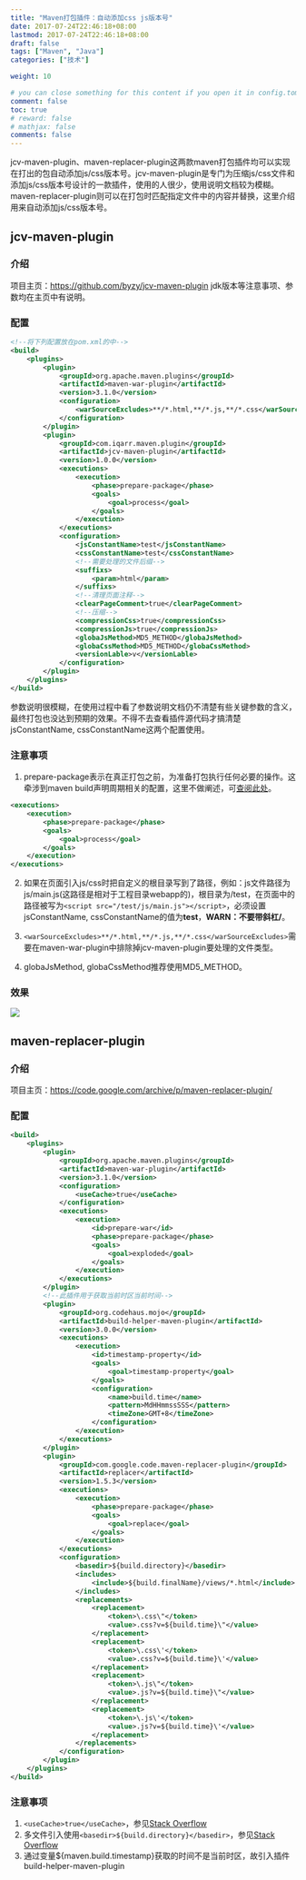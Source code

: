 ```yaml
---
title: "Maven打包插件：自动添加css js版本号"
date: 2017-07-24T22:46:18+08:00
lastmod: 2017-07-24T22:46:18+08:00
draft: false
tags: ["Maven", "Java"]
categories: ["技术"]

weight: 10

# you can close something for this content if you open it in config.toml.
comment: false
toc: true
# reward: false
# mathjax: false
comments: false
---
```

<!-- toc -->
jcv-maven-plugin、maven-replacer-plugin这两款maven打包插件均可以实现在打出的包自动添加js/css版本号。jcv-maven-plugin是专门为压缩js/css文件和添加js/css版本号设计的一款插件，使用的人很少，使用说明文档较为模糊。maven-replacer-plugin则可以在打包时匹配指定文件中的内容并替换，这里介绍用来自动添加js/css版本号。

<!-- more -->

## jcv-maven-plugin

### 介绍

项目主页：https://github.com/byzy/jcv-maven-plugin jdk版本等注意事项、参数均在主页中有说明。

### 配置

```xml
<!--将下列配置放在pom.xml的中-->
<build>
    <plugins>
        <plugin>
            <groupId>org.apache.maven.plugins</groupId>
            <artifactId>maven-war-plugin</artifactId>
            <version>3.1.0</version>
            <configuration>
                <warSourceExcludes>**/*.html,**/*.js,**/*.css</warSourceExcludes>
            </configuration>
        </plugin>
        <plugin>
            <groupId>com.iqarr.maven.plugin</groupId>
            <artifactId>jcv-maven-plugin</artifactId>
            <version>1.0.0</version>
            <executions>
                <execution>
                    <phase>prepare-package</phase>
                    <goals>
                        <goal>process</goal>
                    </goals>
                </execution>
            </executions>
            <configuration>
                <jsConstantName>test</jsConstantName>
                <cssConstantName>test</cssConstantName>
                <!--需要处理的文件后缀-->
                <suffixs>
                    <param>html</param>
                </suffixs>
                <!--清理页面注释-->
                <clearPageComment>true</clearPageComment>
                <!--压缩-->
                <compressionCss>true</compressionCss>
                <compressionJs>true</compressionJs>
                <globaJsMethod>MD5_METHOD</globaJsMethod>
                <globaCssMethod>MD5_METHOD</globaCssMethod>
                <versionLable>v</versionLable>
            </configuration>
        </plugin>
    </plugins>
</build>
```

参数说明很模糊，在使用过程中看了参数说明文档仍不清楚有些关键参数的含义，最终打包也没达到预期的效果。不得不去查看插件源代码才搞清楚jsConstantName, cssConstantName这两个配置使用。

### 注意事项

1. prepare-package表示在真正打包之前，为准备打包执行任何必要的操作。这牵涉到maven build声明周期相关的配置，这里不做阐述，可[查阅此处](http://wiki.jikexueyuan.com/project/maven/build-life-cycle.html)。
```xml
<executions>
    <execution>
        <phase>prepare-package</phase>
        <goals>
            <goal>process</goal>
        </goals>
    </execution>
</executions>
```

2. 如果在页面引入js/css时把自定义的根目录写到了路径，例如：js文件路径为js/main.js(这路径是相对于工程目录webapp的)，根目录为/test，在页面中的路径被写为`<script src="/test/js/main.js"></script>`，必须设置jsConstantName, cssConstantName的值为**test**，**WARN：不要带斜杠/**。

3. `<warSourceExcludes>**/*.html,**/*.js,**/*.css</warSourceExcludes>`需要在maven-war-plugin中排除掉jcv-maven-plugin要处理的文件类型。

4. globaJsMethod, globaCssMethod推荐使用MD5_METHOD。



### 效果

![](http://7xnocv.com1.z0.glb.clouddn.com/20170725170732_optBsq_Screenshot.jpeg)

## maven-replacer-plugin

### 介绍

项目主页：https://code.google.com/archive/p/maven-replacer-plugin/

### 配置

```xml
<build>
    <plugins>
        <plugin>
            <groupId>org.apache.maven.plugins</groupId>
            <artifactId>maven-war-plugin</artifactId>
            <version>3.1.0</version>
            <configuration>
                <useCache>true</useCache>
            </configuration>
            <executions>
                <execution>
                    <id>prepare-war</id>
                    <phase>prepare-package</phase>
                    <goals>
                        <goal>exploded</goal>
                    </goals>
                </execution>
            </executions>
        </plugin>
        <!--此插件用于获取当前时区当前时间-->
        <plugin>
            <groupId>org.codehaus.mojo</groupId>
            <artifactId>build-helper-maven-plugin</artifactId>
            <version>3.0.0</version>
            <executions>
                <execution>
                    <id>timestamp-property</id>
                    <goals>
                        <goal>timestamp-property</goal>
                    </goals>
                    <configuration>
                        <name>build.time</name>
                        <pattern>MdHHmmssSSS</pattern>
                        <timeZone>GMT+8</timeZone>
                    </configuration>
                </execution>
            </executions>
        </plugin>
        <plugin>
            <groupId>com.google.code.maven-replacer-plugin</groupId>
            <artifactId>replacer</artifactId>
            <version>1.5.3</version>
            <executions>
                <execution>
                    <phase>prepare-package</phase>
                    <goals>
                        <goal>replace</goal>
                    </goals>
                </execution>
            </executions>
            <configuration>
                <basedir>${build.directory}</basedir>
                <includes>
                    <include>${build.finalName}/views/*.html</include>
                </includes>
                <replacements>
                    <replacement>
                        <token>\.css\"</token>
                        <value>.css?v=${build.time}\"</value>
                    </replacement>
                    <replacement>
                        <token>\.css\'</token>
                        <value>.css?v=${build.time}\'</value>
                    </replacement>
                    <replacement>
                        <token>\.js\"</token>
                        <value>.js?v=${build.time}\"</value>
                    </replacement>
                    <replacement>
                        <token>\.js\'</token>
                        <value>.js?v=${build.time}\'</value>
                    </replacement>
                </replacements>
            </configuration>
        </plugin>
    </plugins>
</build>
```

### 注意事项

1. `<useCache>true</useCache>`，参见[Stack Overflow](https://stackoverflow.com/questions/39105557/maven-replacer-plugin-to-replace-tokens-in-build-and-not-source)
2. 多文件引入使用`<basedir>${build.directory}</basedir>`，参见[Stack Overflow](https://stackoverflow.com/questions/42248547/maven-replacer-plugin-with-multiple-files)
3. 通过变量${maven.build.timestamp}获取的时间不是当前时区，故引入插件build-helper-maven-plugin